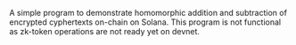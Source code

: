 A simple program to demonstrate homomorphic addition and subtraction of encrypted cyphertexts on-chain on Solana.
This program is not functional as zk-token operations are not ready yet on devnet.
